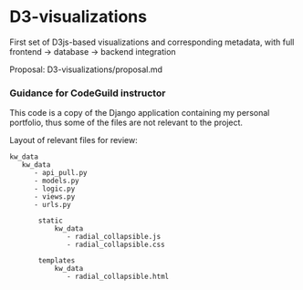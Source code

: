 # D3-visualizations
First set of D3js-based visualizations and corresponding metadata, with full frontend -> database -> backend integration

Proposal:
D3-visualizations/proposal.md


### Guidance for CodeGuild instructor
This code is a copy of the Django application containing my personal portfolio, thus some of the files are not relevant to the project.

Layout of relevant files for review:

    kw_data
       kw_data
          - api_pull.py
          - models.py
          - logic.py
          - views.py
          - urls.py

           static
               kw_data
                  - radial_collapsible.js        
                  - radial_collapsible.css

           templates
               kw_data
                  - radial_collapsible.html
